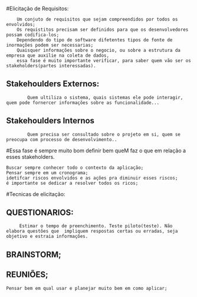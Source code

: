 #Elicitação de Requisitos:
	
		Um conjuto de requisitos que sejam compreendidos por todos os envolvidos;
		Os requistitos precisam ser definidos para que os desenvolvedores possam codifica-los;
		Dependendo do tipo de software difetentes tipos de fonte de inormações podem ser necessarias;
		Quaisquer informações sobre o negocio, ou sobre a estrutura da empresa que auxilie na coleta de dados,
		essa fase é muito importante verificar, para saber quem vão ser os stakeholders(partes interessadas).

##  	Stakehoulders Externos:
			
			Quem ultiliza o sistema, quais sistemas ele pode interagir, quem pode fornercer informações sobre as funcionalidade...

##		Stakehoulders Internos
			
			Quem precisa ser consultado sobre o projeto em si, quem se preocupa com processo de desenvolvimento..

#Essa fase é sempre muito bom definir bem queM faz o que em relação a esses stakeholders.

	Buscar sempre conhecer todo o contexto da aplicação;
	Pensar sempre em um cronograma;
	idetifcar riscos envolvidos e as ações pra diminuir esses riscos;
	é importante se dedicar a resolver todos os ricos;

#Tecnicas de elicitação:

##	QUESTIONARIOS:
		 Estimar o tempo de preenchimento. Teste piloto(teste). Não elabora questões que  impliquem respostas certas ou erradas, seja objetivo e estraia informações.

##	BRAINSTORM;
		 
##	REUNIÕES; 
	Pensar bem em qual usar e planejar muito bem em como aplicar;



